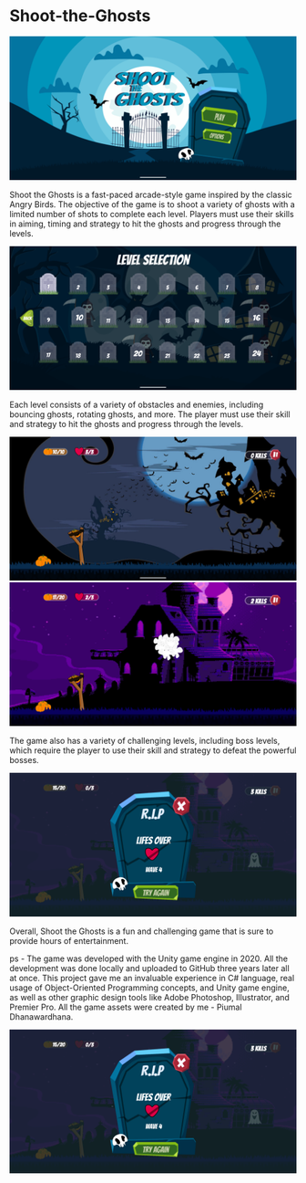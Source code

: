 # Shoot-the-Ghosts

![This is an image](/Assets/Screenshots/Screenshot_20230304-210329.png)


Shoot the Ghosts is a fast-paced arcade-style game inspired by the classic Angry Birds. The objective of the game is to shoot a variety of ghosts with a limited number of shots to complete each level. Players must use their skills in aiming, timing and strategy to hit the ghosts and progress through the levels.



![This is an image](/Assets/Screenshots/Screenshot_20230304-210345.png)


Each level consists of a variety of obstacles and enemies, including bouncing ghosts, rotating ghosts, and more. The player must use their skill and strategy to hit the ghosts and progress through the levels. 


![This is an image](/Assets/Screenshots/Screenshot_20230304-210353.png)
![This is an image](/Assets/Screenshots/Screenshot_20230304-210551.png)


The game also has a variety of challenging levels, including boss levels, which require the player to use their skill and strategy to defeat the powerful bosses. 

![This is an image](/Assets/Screenshots/Screenshot_20230304-210605.png)


Overall, Shoot the Ghosts is a fun and challenging game that is sure to provide hours of entertainment.


ps - The game was developed with the Unity game engine in 2020. All the development was done locally and uploaded to GitHub three years later all at once. This project gave me an invaluable experience in C# language, real usage of Object-Oriented Programming concepts, and Unity game engine, as well as other graphic design tools like Adobe Photoshop, Illustrator, and Premier Pro. All the game assets were created by me - Piumal Dhanawardhana.

![This is an image](/Assets/Screenshots/Screenshot_20230304-210605.png)

